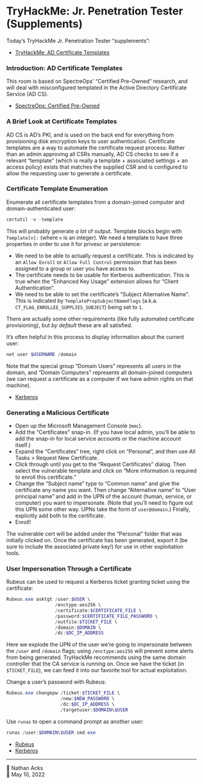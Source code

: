 # TryHackMe: Jr. Penetration Tester (Supplements)

Today’s TryHackMe Jr. Penetration Tester “supplements”:

* [TryHackMe: AD Certificate Templates](https://tryhackme.com/room/adcertificatetemplates)

### Introduction: AD Certificate Templates

This room is based on SpectreOps’ “Certified Pre-Owned” research, and will deal with misconfigured templated in the Active Directory Certificate Service (AD CS).

* [SpectreOps: Certified Pre-Owned](https://posts.specterops.io/certified-pre-owned-d95910965cd2)

### A Brief Look at Certificate Templates

AD CS is AD’s PKI, and is used on the back end for everything from provisioning disk encryption keys to user authentication. Certificate templates are a way to automate the certificate request process: Rather than an admin approving all CSRs manually, AD CS checks to see if a relevant “template” (which is really a template + associated settings + an access policy) exists that matches the supplied CSR and is configured to allow the requesting user to generate a certificate.

### Certificate Template Enumeration

Enumerate all certificate templates from a domain-joined computer and domain-authenticated user:

```powershell
certutil -v -template
```

This will probably generate *a lot* of output. Template blocks begin with `Template[n]:` (where `n` is an integer). We need a template to have three properties in order to use it for privesc or persistence:

* We need to be able to actually request a certificate. This is indicated by an `Allow Enroll` or `Allow Full Control` permission that has been assigned to a group or user you have access to.
* The certificate needs to be usable for Kerberos authentication. This is true when the “Enhanced Key Usage” extension allows for “Client Authentication”.
* We need to be able to set the certificate’s “Subject Alternative Name”. This is indicated by `TemplatePropSubjectNameFlags` (a.k.a. `CT_FLAG_ENROLLEE_SUPPLIES_SUBJECT`) being set to `1`.

There are actually some other requirements (like fully automated certificate provisioning), but *by default* these are all satisfied.

It’s often helpful in this process to display information about the current user:

```powershell
net user $USERNAME /domain
```

Note that the special group “Domain Users” represents all users in the domain, and “Domain Computers” represents all domain-joined computers (we can request a certificate as a computer if we have admin rights on that machine).

* [Kerberos](../notes/kerberos.md)

### Generating a Malicious Certificate

* Open up the Microsoft Management Console (`mmc`).
* Add the “Certificates” snap-in. (If you have local admin, you’ll be able to add the snap-in for local service accounts or the machine account itself.)
* Expand the “Certificates” tree, right click on “Personal”, and then use All Tasks > Request New Certificate.
* Click through until you get to the “Request Certificates” dialog. Then select the vulnerable template and click on “More information is required to enroll this certificate.”
* Change the “Subject name” type to “Common name” and give the certificate any name you want. Then change “Alternative name” to “User principal name” and add in the UPN of the account (human, service, or computer) you want to impersonate. (Note that you’ll need to figure out this UPN some other way. UPNs take the form of `user@domain`.) Finally, explicitly add both to the certificate.
* Enroll!

The vulnerable cert will be added under the “Personal” folder that was initially clicked on. Once the certificate has been generated, export it (be sure to include the associated private key!) for use in other exploitation tools.

### User Impersonation Through a Certificate

Rubeus can be used to request a Kerberos ticket granting ticket using the certificate:

```powershell
Rubeus.exe asktgt /user:$USER \
                  /enctype:aes256 \
                  /certificate:$CERTIFICATE_FILE \
                  /password:$CERTIFICATE_FILE_PASSWORD \
                  /outfile:$TICKET_FILE \
                  /domain:$DOMAIN \
                  /dc:$DC_IP_ADDRESS
```

Here we explode the UPN of the user we’re going to impersonate between the `/user` and `/domain` flags; using `/enctype:aes256` will prevent some alerts from being generated. TryHackMe recommends using the same domain controller that the CA service is running on. Once we have the ticket (in `$TICKET_FILE`), we can feed it into our favorite tool for actual exploitation.

Change a user’s password with Rubeus:

```powershell
Rubeus.exe changepw /ticket:$TICKET_FILE \
                    /new:$NEW_PASSWORD \
                    /dc:$DC_IP_ADDRESS \
                    /targetuser:$DOMAIN\$USER
```

Use `runas` to open a command prompt as another user:

```powershell
runas /user:$DOMAIN\$USER cmd.exe
```

* [Rubeus](../notes/rubeus.md)
* [Kerberos](../notes/kerberos.md)

<!--

* [TryHackMe: Windows Forensics 1](https://tryhackme.com/room/windowsforensics1)
* [TryHackMe: Windows Forensics 2](https://tryhackme.com/room/windowsforensics2)

### Introduction to Windows Forensics

==xxx==

### Windows Registry and Forensics

==xxx==

### Accessing Registry Hives Offline

==xxx==

### Data Acquisition

==xxx==

### Exploring Windows Registry

==xxx==

### System Information and System Accounts

==xxx==

### Usage or Knowledge of Files/Folders

==xxx==

### Evidence of Execution

==xxx==

### External Devices/USB Device Forensics

==xxx==

### Hands-On Challenge

==xxx==

### Conclusion: Windows Forensics 1

==xxx==

### Introduction: Windows Forensics 2

==xxx==

### The FAT File Systems

==xxx==

### The NTFS File System

==xxx==

### Recovering Deleted Files

==xxx==

### Evidence of Execution

==xxx==

### File/Folder Knowledge

==xxx==

### External Devices/USB Device Forensics

==xxx==

### Conclusion: Windows Forensics 2

==xxx==

-->

- - - -

<span aria-hidden="true">👤</span> Nathan Acks  
<span aria-hidden="true">📅</span> May 10, 2022
